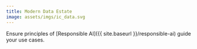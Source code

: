```yaml
---
title: Modern Data Estate
image: assets/imgs/ic_data.svg
---
```

Ensure principles of [Responsible AI]({{ site.baseurl }}/responsible-ai) guide your use cases.
